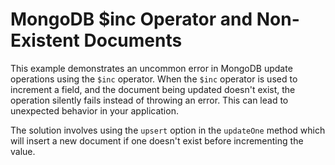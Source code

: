 # MongoDB $inc Operator and Non-Existent Documents

This example demonstrates an uncommon error in MongoDB update operations using the `$inc` operator.  When the `$inc` operator is used to increment a field, and the document being updated doesn't exist, the operation silently fails instead of throwing an error. This can lead to unexpected behavior in your application.

The solution involves using the `upsert` option in the `updateOne` method which will insert a new document if one doesn't exist before incrementing the value.